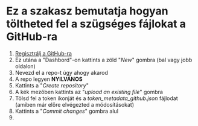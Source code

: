 # Ez a szakasz bemutatja hogyan töltheted fel a szügséges fájlokat a GitHub-ra

1. [Regisztrálj a GitHub-ra](https://github.com/signup?ref_cta=Sign+up&ref_loc=header+logged+out&ref_page=%2F&source=header-home)
2. Ez utána a "Dashbord"-on kattints a zöld "*New*" gombra (bal vagy jobb oldalon)
3. Nevezd el a repo-t úgy ahogy akarod
4. A repo legyen **NYILVÁNOS**
5. Kattints a "*Create repository*"
6. A kék mezőben kattints az "*upload an existing file*" gombra
7. Tölsd fel a token ikonját és a *token_metadata_github.json* fájlodat (amiben már előre elvégezted a módosításokat)
8. Kattints a "*Commit changes*" gombra alul
9. 
